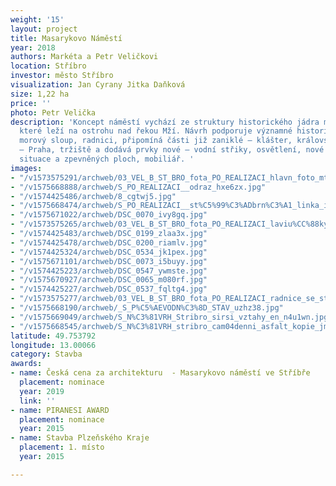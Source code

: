 ```yaml
---
weight: '15'
layout: project
title: Masarykovo Náměstí
year: 2018
authors: Markéta a Petr Veličkovi
location: Stříbro
investor: město Stříbro
visualization: Jan Cyrany Jitka Daňková
size: 1,22 ha
price: ''
photo: Petr Velička
description: 'Koncept náměstí vychází ze struktury historického jádra města Stříbra,
  které leží na ostrohu nad řekou Mží. Návrh podporuje významné historické prvky –
  morový sloup, radnici, připomíná části již zaniklé – klášter, královskou cestu Norimberk
  – Praha, tržiště a dodává prvky nové – vodní střiky, osvětlení, nové řešení dopravní
  situace a zpevněných ploch, mobiliář. '
images:
- "/v1573575291/archweb/03_VEL_B_ST_BRO_fota_PO_REALIZACI_hlavn_foto_mtbisk.jpg"
- "/v1575668888/archweb/S_PO_REALIZACI__odraz_hxe6zx.jpg"
- "/v1574425486/archweb/8_cgtwj5.jpg"
- "/v1575668474/archweb/S_PO_REALIZACI__st%C5%99%C3%ADbrn%C3%A1_linka_iilcsl.jpg"
- "/v1575671022/archweb/DSC_0070_ivy8gq.jpg"
- "/v1573575265/archweb/03_VEL_B_ST_BRO_fota_PO_REALIZACI_laviu%CC%88ky_zyqz82.jpg"
- "/v1574425483/archweb/DSC_0199_zlaa3x.jpg"
- "/v1574425478/archweb/DSC_0200_riamlv.jpg"
- "/v1574425324/archweb/DSC_0534_jk1pex.jpg"
- "/v1575671101/archweb/DSC_0073_i5buyy.jpg"
- "/v1574425223/archweb/DSC_0547_ywmste.jpg"
- "/v1575670927/archweb/DSC_0065_m080rf.jpg"
- "/v1574425227/archweb/DSC_0537_fqltg4.jpg"
- "/v1573575277/archweb/03_VEL_B_ST_BRO_fota_PO_REALIZACI_radnice_se_st_ikama_dfetpo.jpg"
- "/v1575668190/archweb/_S_P%C5%AEVODN%C3%8D_STAV_uzhz38.jpg"
- "/v1575669049/archweb/S_N%C3%81VRH_Stribro_sirsi_vztahy_en_n4u1wn.jpg"
- "/v1575668545/archweb/S_N%C3%81VRH_stribro_cam04denni_asfalt_kopie_jm1cqi.jpg"
latitude: 49.753792
longitude: 13.00066
category: Stavba
awards:
- name: Česká cena za architekturu  - Masarykovo náměstí ve Stříbře
  placement: nominace
  year: 2019
  link: ''
- name: PIRANESI AWARD
  placement: nominace
  year: 2015
- name: Stavba Plzeňského Kraje
  placement: 1. místo
  year: 2015

---
```

